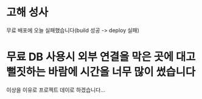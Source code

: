 # 고해 성사
무료 배포에 오늘 실패했습니다(build 성공
-> deploy 실패)
# 무료 DB 사용시 외부 연결을 막은 곳에 대고 뻘짓하는 바람에 시간을 너무 많이 썼습니다

이상을 이유로 프로젝트 데이로 하겠습니다...